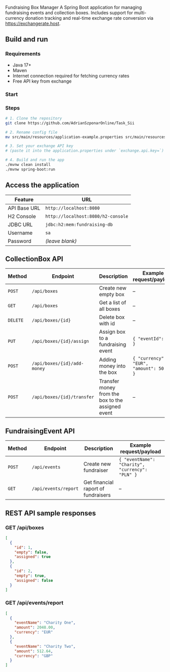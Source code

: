 Fundraising Box Manager
A Spring Boot application for managing fundraising events and collection boxes. Includes support for multi-currency donation tracking and real-time exchange rate conversion via
https://exchangerate.host.

## Build and run

### Requirements

- Java 17+
- Maven
- Internet connection required for fetching currency rates
- Free API key from exchange

### Start

###  Steps

```bash
# 1. Clone the repository
git clone https://github.com/AdrianSzponarOnline/Task_Sii

# 2. Rename config file
mv src/main/resources/application-example.properties src/main/resources/application.properties

# 3. Set your exchange API key
# (paste it into the application.properties under `exchange.api.key=`)

# 4. Build and run the app
./mvnw clean install
./mvnw spring-boot:run
```
## Access the application

| Feature      | URL                                |
|--------------|------------------------------------|
| API Base URL | `http://localhost:8080`            |
| H2 Console   | `http://localhost:8080/h2-console` |
| JDBC URL     | `jdbc:h2:mem:fundraising-db`       |
| Username     | `sa`                               |
| Password     | *(leave blank)*                    |

## CollectionBox API

| Method   | Endpoint                    | Description                                       | Example request/payload                 |
|----------|-----------------------------|---------------------------------------------------|-----------------------------------------|
| `POST`   | `/api/boxes`                | Create new empty box                              | –                                       |
| `GET`    | `/api/boxes`                | Get a list of all boxes                           | –                                       |
| `DELETE` | `/api/boxes/{id}`           | Delete box with id                                | –                                       |
| `PUT`    | `/api/boxes/{id}/assign`    | Assign box to a fundraising event                 | `{ "eventId": 1 }`                      |
| `POST`   | `/api/boxes/{id}/add-money` | Adding money into the box                         | `{ "currency": "EUR", "amount": 50.0 }` |
| `POST`   | `/api/boxes/{id}/transfer`  | Transfer money from the box to the assigned event | –                                       |

## FundraisingEvent API

| Method | Endpoint             | Description                         | Example request/payload                         |
|--| -------------------- |-------------------------------------|-------------------------------------------------|
| `POST` | `/api/events`        | Create new fundraiser               | `{ "eventName": "Charity", "currency": "PLN" }` ||
| `GET` | `/api/events/report` | Get financial raport of fundraisers | –                                               |

## REST API sample responses

### GET /api/boxes
```json
[
  {
    "id": 1,
    "empty": false,
    "assigned": true
  },
  {
    "id": 2,
    "empty": true,
    "assigned": false
  }
]
``` 

### GET /api/events/report
```json
[
  {
    "eventName": "Charity One",
    "amount": 2048.00,
    "currency": "EUR"
  },
  {
    "eventName": "Charity Two",
    "amount": 512.64,
    "currency": "GBP"
  }
]

```
